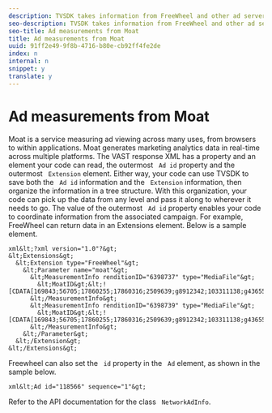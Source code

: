 ```yaml
---
description: TVSDK takes information from FreeWheel and other ad servers providing VAST responses. FreeWheel provides, within VAST responses, information from the Moat service. The Moat service counts ad impressions with an accuracy that better shows whether creatives capture or neglect an audience's interests.
seo-description: TVSDK takes information from FreeWheel and other ad servers providing VAST responses. FreeWheel provides, within VAST responses, information from the Moat service. The Moat service counts ad impressions with an accuracy that better shows whether creatives capture or neglect an audience's interests.
seo-title: Ad measurements from Moat
title: Ad measurements from Moat
uuid: 91ff2e49-9f8b-4716-b80e-cb92ff4fe2de
index: n
internal: n
snippet: y
translate: y
---
```


# Ad measurements from Moat

Moat is a service measuring ad viewing across many uses, from browsers to within applications. Moat generates marketing analytics data in real-time across multiple platforms.
The VAST response XML has a property and an element your code can read, the outermost ` Ad id` property and the outermost ` Extension` element. Either way, your code can use TVSDK to save both the ` Ad id` information and the ` Extension` information, then organize the information in a tree structure. With this organization, your code can pick up the data from any level and pass it along to wherever it needs to go. The value of the outermost ` Ad id` property enables your code to coordinate information from the associated campaign. 
For example, FreeWheel can return data in an Extensions element. Below is a sample element.

```
xml&lt;?xml version="1.0"?&gt; 
&lt;Extensions&gt; 
  &lt;Extension type="FreeWheel"&gt; 
    &lt;Parameter name="moat"&gt; 
      &lt;MeasurementInfo renditionID="6398737" type="MediaFile"&gt; 
        &lt;MoatID&gt;&lt;![CDATA[169843;56705;17860255;17860316;2509639;g8912342;103311138;g436558;530633]]&gt;&lt;/MoatID&gt; 
      &lt;/MeasurementInfo&gt; 
      &lt;MeasurementInfo renditionID="6398739" type="MediaFile"&gt; 
        &lt;MoatID&gt;&lt;![CDATA[169843;56705;17860255;17860316;2509639;g8912342;103311138;g436558;530633]]&gt;&lt;/MoatID&gt; 
      &lt;/MeasurementInfo&gt; 
    &lt;/Parameter&gt; 
  &lt;/Extension&gt; 
&lt;/Extensions&gt; 

```
Freewheel can also set the ` id` property in the ` Ad` element, as shown in the sample below. 

```
xml&lt;Ad id="118566" sequence="1"&gt;
```
Refer to the API documentation for the class ` NetworkAdInfo`.
